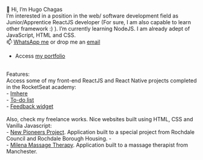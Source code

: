 👋 Hi, I’m Hugo Chagas
</br>
I’m interested in a position in the web/ software development field as Junior/Apprentice ReactJS developer (For sure, I am also capable to learn other framework :) ). I’m currently learning NodeJS. I am already adept of JavaScript, HTML and CSS.
</br>
📫 <a href='https://wa.me/447450599950'>WhatsApp me</a> or drop me an <a href='mailto:hugochagasuk@gmail.com'>email</a>
</br>
- Access <a href='https://www.hugochagas.co.uk/'>my portfolio</a>
</br>
Features:
</br>
Access some of my front-end ReactJS and React Native projects completed in the RocketSeat academy:
</br>
-  <a href="https://github.com/h-chagas/imhere" target='_blank'>Imhere</a>
</br>
-  <a href="https://github.com/h-chagas/to-do-list-react-ignite-challenge-01" target='_blank'>To-do list</a>
</br>
-  <a href="https://feedback-widget-wine.vercel.app/" target='_blank'>Feedback widget</a>
</br>
</br>
Also, check my freelance works. Nice websites built using HTML, CSS and Vanilla Javascript:
</br>
- <a href='https://www.newpioneersproject.co.uk/' target='_blank'>New Pioneers Project</a>. Application built to a special project from Rochdale Council and Rochdale Borough Housing.
- </br>
- <a href='https://milenamassagetherapy.co.uk/' target='_blank'>Milena Massage Therapy</a>. Application built to a massage therapist from Manchester.

<!---
h-chagas/h-chagas is a ✨ special ✨ repository because its `README.md` (this file) appears on your GitHub profile.
You can click the Preview link to take a look at your changes.
--->

